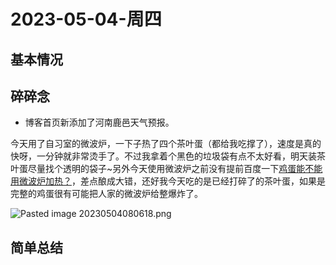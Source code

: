 # 2023-05-04-周四

## 基本情况



## 碎碎念

- 博客首页新添加了河南鹿邑天气预报。

今天用了自习室的微波炉，一下子热了四个茶叶蛋（都给我吃撑了），速度是真的快呀，一分钟就非常烫手了。不过我拿着个黑色的垃圾袋有点不太好看，明天装茶叶蛋尽量找个透明的袋子~另外今天使用微波炉之前没有提前百度一下[鸡蛋能不能用微波炉加热？](鸡蛋能不能用微波炉加热？.md)，差点酿成大错，还好我今天吃的是已经打碎了的茶叶蛋，如果是完整的鸡蛋很有可能把人家的微波炉给整爆炸了。

![Pasted image 20230504080618.png](Pasted%20image%2020230504080618.png)

## 简单总结

